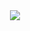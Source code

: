 <div align="center">
  <img src="https://github.com/NSO-Clio/.github/assets/124351915/1e145360-40cc-4d25-b121-301b265928b9"/>
</div>
